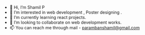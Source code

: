 - 👋 Hi, I’m Shamil P
- 👀 I’m interested in web development , Poster designing .
- 🌱 I’m currently learning react projects.
- 💞️ I’m looking to collaborate on web development works.
- 📫 You can reach me through mail - parambanshamil@gmail.com

<!---
shamip2209/shamip2209 is a ✨ special ✨ repository because its `README.md` (this file) appears on your GitHub profile.
You can click the Preview link to take a look at your changes.
--->
